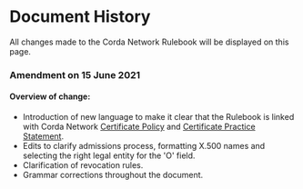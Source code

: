 # Document History

All changes made to the Corda Network Rulebook will be displayed on this page.

### Amendment on 15 June 2021
#### Overview of change:
* Introduction of new language to make it clear that the Rulebook is linked with Corda Network [Certificate Policy](https://trust.corda.network/trust-root/certificate-policy.html) and [Certificate Practice Statement](https://trust.corda.network/trust-root/certificate-practices.html).
* Edits to clarify admissions process, formatting X.500 names and selecting the right legal entity for the 'O' field.
* Clarification of revocation rules.
* Grammar corrections throughout the document.


